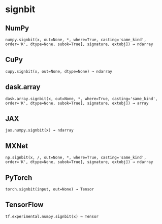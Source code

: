 # signbit

## NumPy

```
numpy.signbit(x, out=None, *, where=True, casting='same_kind', order='K', dtype=None, subok=True[, signature, extobj]) → ndarray
```

## CuPy

```
cupy.signbit(x, out=None, dtype=None) → ndarray
```

## dask.array

```
dask.array.signbit(x, out=None, *, where=True, casting='same_kind', order='K', dtype=None, subok=True[, signature, extobj]) → array
```

## JAX

```
jax.numpy.signbit(x) → ndarray
```

## MXNet

```
np.signbit(x, /, out=None, *, where=True, casting='same_kind', order='K', dtype=None, subok=True[, signature, extobj]) → ndarray
```

## PyTorch

```
torch.signbit(input, out=None) → Tensor
```

## TensorFlow

```
tf.experimental.numpy.signbit(x) → Tensor
```
